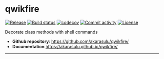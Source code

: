 # qwikfire

[![Release](https://img.shields.io/github/v/release/akarasulu/qwikfire)](https://img.shields.io/github/v/release/akarasulu/qwikfire)
[![Build status](https://img.shields.io/github/actions/workflow/status/akarasulu/qwikfire/main.yml?branch=main)](https://github.com/akarasulu/qwikfire/actions/workflows/main.yml?query=branch%3Amain)
[![codecov](https://codecov.io/gh/akarasulu/qwikfire/branch/main/graph/badge.svg)](https://codecov.io/gh/akarasulu/qwikfire)
[![Commit activity](https://img.shields.io/github/commit-activity/m/akarasulu/qwikfire)](https://img.shields.io/github/commit-activity/m/akarasulu/qwikfire)
[![License](https://img.shields.io/github/license/akarasulu/qwikfire)](https://img.shields.io/github/license/akarasulu/qwikfire)

Decorate class methods with shell commands

- **Github repository**: <https://github.com/akarasulu/qwikfire/>
- **Documentation** <https://akarasulu.github.io/qwikfire/>

---
